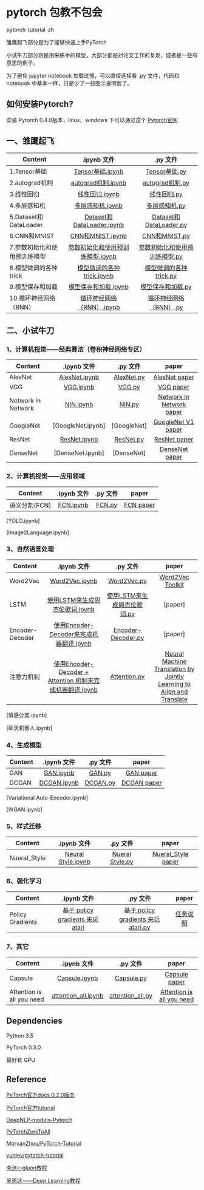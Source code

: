 # pytorch 包教不包会

pytorch-tutorial-zh

雏鹰起飞部分是为了能够快速上手PyTorch

小试牛刀部分则是用来练手的模型，大部分都是对论文工作的复现，或者是一些有意思的例子。

为了避免 jupyter notebook 加载过慢，可以直接选择看 .py 文件，代码和 notebook 中基本一样，只是少了一些图示说明罢了。

## 如何安装Pytorch?

安装 Pytorch 0.4.0版本，linux、windows 下可以通过这个 [Pytorch官网](http://pytorch.org/)

## 一、雏鹰起飞

| Content    | .ipynb 文件  |  .py 文件 |
| ------------------ | :---------------------: | :--------------------------: |
| 1.Tensor基础 |  [Tensor基础.ipynb](./basis/1、Tensor基础.ipynb) | [Tensor基础.py](./basis/py/tensor_basis.py) |
| 2.autograd机制 | [autograd机制.ipynb](./basis/2、autograd机制.ipynb) | [autograd机制.py](./basis/py/autograd.py) |
| 3.线性回归 | [线性回归.ipynb](./basis/3、线性回归.ipynb) | [线性回归.py](./basis/py/linear_regression.py) |
| 4.多层感知机 | [多层感知机.ipynb](./basis/4、多层感知机.ipynb) | [多层感知机.py](./basis/py/mlp.py) |
| 5.Dataset和DataLoader | [Dataset和DataLoader.ipynb](./basis/5、Dataset和DataLoader.ipynb) | [Dataset和DataLoader.py](./basis/py/dataset.py) |
| 6.CNN和MNIST | [CNN和MNIST.ipynb](./basis/CNN和MNIST.ipynb) | [CNN和MNIST.py](./basis/py/simplecnn.py) |
| 7.参数初始化和使用预训练模型 | [参数初始化和使用预训练模型.ipynb](./basis/参数初始化和使用预训练模型.ipynb) | [参数初始化和使用预训练模型.py](./basis/py/pretrain.py) |
| 8.模型微调的各种trick | [模型微调的各种trick.ipynb](./basis/模型微调的各种trick.ipynb) | [模型微调的各种trick.py](./basis/py/fine_tune.py) |
| 9.模型保存和加载 | [模型保存和加载.ipynb](./basis/模型保存和加载.ipynb) | [模型保存和加载.py](./basis/py/save_load.py) |
| 10.循环神经网络（RNN） | [循环神经网络（RNN）.ipynb](./basis/rnn.ipynb) | [循环神经网络（RNN）.py](./basis/py/rnn.py) |


## 二、小试牛刀


### 1、计算机视觉——经典算法（卷积神经网络专区）

| Content    | .ipynb 文件  |  .py 文件 |  paper  |
| ------------------ | :---------------------: | :--------------------------: |:--------------------------: |
| AlexNet |  [AlexNet.ipynb](./CV/AlexNet.ipynb) | [AlexNet.py](./CV/py/AlexNet.py) |  [AlexNet paper](https://tinyurl.com/j4pu2rc) |
| VGG |  [VGG.ipynb](./CV/VGG.ipynb) |  [VGG.py](./CV/py/VGG.py) |  [VGG paper](https://arxiv.org/abs/1409.1556) |
| Network In Network |  [NIN.ipynb](./CV/NIN.ipynb) | [NIN.py](./CV/py/NIN.py) |  [Network In Network paper](https://arxiv.org/abs/1312.4400) |
| GoogleNet |  [GoogleNet.ipynb] | [GoogleNet] |  [GoogleNet V1 paper](https://arxiv.org/abs/1409.4842) |
| ResNet | [ResNet.ipynb](./CV/ResNet.ipynb) | [ResNet.py](./CV/py/ResNet.py) |  [ResNet paper](https://arxiv.org/abs/1512.03385) |
| DenseNet |  [DenseNet.ipynb] | [DenseNet] |  [DenseNet paper](https://arxiv.org/abs/1608.06993) |


### 2、计算机视觉——应用领域

| Content    | .ipynb 文件  |  .py 文件 |  paper  |
| ------------------ | :---------------------: | :--------------------------: |:--------------------------: |
| 语义分割(FCN) |  [FCN.ipynb](./CV/FCN.ipynb) | [FCN.py](./CV/py/FCN.py) |  [FCN paper](https://arxiv.org/abs/1411.4038) |


[YOLO.ipynb]

[Image2Language.ipynb]


### 3、自然语言处理

| Content    | .ipynb 文件  |  .py 文件 |  paper  |
| ------------------ | :---------------------: | :--------------------------: |:--------------------------: |
| Word2Vec |  [Word2Vec.ipynb](./NLP/Word2Vec.ipynb) | [Word2Vec.py](./NLP/py/word2vec.py)  |  [Word2Vec Toolkit](https://code.google.com/archive/p/word2vec/) |
| LSTM |  [使用LSTM来生成周杰伦歌词.ipynb](./NLP/LSTM.ipynb) | [使用LSTM来生成周杰伦歌词.py](./NLP/py/lstm.py) |  [paper] |
| Encoder-Decoder |  [使用Encoder-Decoder来完成机器翻译.ipynb](./NLP/encode_decoder.ipynb) | [Encoder-Decoder.py](./NLP/py/encoder_decoder.py) |  [paper] |
| 注意力机制 |  [使用Encoder-Decoder + Attention 机制来完成机器翻译.ipynb](./NLP/attention.ipynb) | [Attention.py](./NLP/py/attention.py) |  [Neural Machine Translation by Jointly Learning to Align and Translate](https://arxiv.org/abs/1409.0473) |

[情感分类.ipynb]

[聊天机器人.ipynb]


### 4、生成模型

| Content    | .ipynb 文件  |  .py 文件 |  paper  |
| ------------------ | :---------------------: | :--------------------------: |:--------------------------: |
| GAN |  [GAN.ipynb](./GAN/GAN.ipynb) | [GAN.py](./GAN/py/GAN.py) |  [GAN paper](https://arxiv.org/abs/1406.2661) |
| DCGAN |  [DCGAN.ipynb](./GAN/DCGAN.ipynb) | [DCGAN.py](./GAN/py/DCGAN.py) |  [DCGAN paper](https://arxiv.org/abs/1511.06434) |

[Variational Auto-Encoder.ipynb]

[WGAN.ipynb]


### 5、样式迁移

| Content    | .ipynb 文件  |  .py 文件 |  paper  |
| ------------------ | :---------------------: | :--------------------------: |:--------------------------: |
| Nueral_Style |  [Neural Style.ipynb](./Nueral_Style/neural_style.ipynb) | [Nueral Style.py](./Nueral_Style/py/neural_style.py) | [Nueral_Style paper](https://arxiv.org/abs/1508.06576) |


### 6、强化学习
| Content    | .ipynb 文件  |  .py 文件 |  paper  |
| ------------------ | :---------------------: | :--------------------------: |:--------------------------: |
| Policy Gradients  |  [基于 policy gradients 来玩 atari](./DRL/policy_gradients.ipynb) | [基于 policy gradients 来玩 atari.py](./DRL/py/policy_gradients.py) | [任务说明](https://docs.google.com/presentation/d/1bsXDirSx0hS0fJJQU2p1SeTG9ayMN_s_JBP2B8XQoMk/edit#slide=id.g2910edee95_0_0) |


### 7、其它

| Content    | .ipynb 文件  |  .py 文件 |  paper  |
| ------------------ | :---------------------: | :--------------------------: |:--------------------------: |
| Capsule |  [Capsule.ipynb](./Others/Capsule.ipynb) | [Capsule.py]() | [Capsule paper](https://arxiv.org/abs/1710.09829) |
| Attention is all you need |  [attention_all.ipynb](./Others/attention_all.ipynb) | [attention_all.py](./Others/py/attention_all.py) | [Attention is all you need](https://arxiv.org/abs/1706.03762) |



## Dependencies

Python 3.5

PyTorch 0.3.0

最好有 GPU







## Reference

[PyTorch官方docs 0.2.0版本](http://pytorch.org/docs/0.2.0/)

[PyTorch官方tutorial](http://pytorch.org/tutorials/)

[DeepNLP-models-Pytorch](https://github.com/DSKSD/DeepNLP-models-Pytorch)

[PyTorchZeroToAll](https://github.com/hunkim/PyTorchZeroToAll)

[MorvanZhou/PyTorch-Tutorial](https://github.com/MorvanZhou/PyTorch-Tutorial)

[yunjey/pytorch-tutorial](https://github.com/yunjey/pytorch-tutorial)

[李沐—gluon教程](https://zh.gluon.ai/index.html)

[吴恩达——Deep Learning教程](https://www.coursera.org/specializations/deep-learning)
